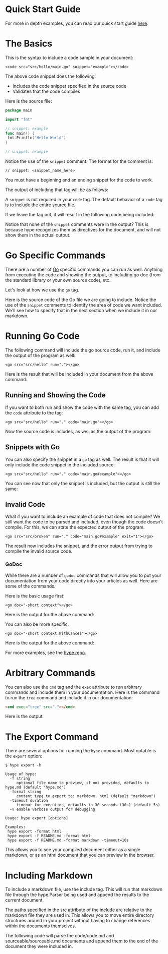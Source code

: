 # Quick Start Guide

For more in depth examples, you can read our quick start guide
[here](https://www.gopherguides.com/articles/golang-hype-quickstart).

# The Basics

This is the syntax to include a code sample in your document:

```
<code src="src/hello/main.go" snippet="example"></code>
```

The above code snippet does the following:

- Includes the code snippet specified in the source code
- Validates that the code compiles

Here is the source file:

```go
package main

import "fmt"

// snippet: example
func main() {
 fmt.Println("Hello World")
}

// snippet: example
```

Notice the use of the `snippet` comment. The format for the comment is:

```
// snippet: <snippet_name_here>
```

You must have a beginning and an ending snippet for the code to work.

The output of including that tag will be as follows:

<code src="src/hello/main.go" snippet="example"></code>

A `snippet` is not required in your `code` tag. The default behavior of a `code` tag is to include the entire source file.

If we leave the tag out, it will result in the following code being included:

<code src="src/hello/main.go"></code>

Notice that none of the `snippet` comments were in the output? This is because hype recognizes them as directives for the document, and will not show them in the actual output.

# Go Specific Commands

There are a number of [Go](https://go.dev/) specific commands you can run as well. Anything from executing the code and showing the output, to including go doc (from the standard library or your own source code), etc.

Let's look at how we use the `go` tag.

Here is the source code of the Go file we are going to include. Notice the use of the `snippet` comments to identify the area of code we want included. We'll see how to specify that in the next section when we include it in our markdown.

# Running Go Code

The following command will include the go source code, run it, and include the output of the program as well:

```
<go src="src/hello" run="."></go>
```

Here is the result that will be included in your document from the above command:

<go src="src/hello" run="."></go>

## Running and Showing the Code

If you want to both run and show the code with the same tag, you can add the `code` attribute to the tag:

```
<go src="src/hello" run="." code="main.go"></go>
```

Now the source code is includes, as well as the output of the program:

<go src="src/hello" run="." code="main.go"></go>

## Snippets with Go

You can also specify the snippet in a `go` tag as well. The result is that it will only include the code snippet in the included source:

```
<go src="src/hello" run="." code="main.go#example"></go>
```

You can see now that only the snippet is included, but the output is still the same:

<go src="src/hello" run="." code="main.go#example"></go>

## Invalid Code

What if you want to include an example of code that does not compile? We still want the code to be parsed and included, even though the code doesn't compile. For this, we can state the expected output of the program.

```
<go src="src/broken" run="." code="main.go#example" exit="1"></go>
```

The result now includes the snippet, and the error output from trying to compile the invalid source code.

<go src="src/broken" run="." code="main.go#example" exit="1"></go>

### GoDoc

While there are a number of `godoc` commands that will allow you to put your documentation from your code directly into your articles as well. Here are some of the commands.

Here is the basic usage first:

```
<go doc="-short context"></go>
```

Here is the output for the above command:

<go doc="-short context"></go>

You can also be more specific.

```
<go doc="-short context.WithCancel"></go>
```

Here is the output for the above command:
<go doc="-short context.WithCancel"></go>

For more examples, see the [hype repo](https://www.github.com/gopherguides/hype).

# Arbitrary Commands

You can also use the `cmd` tag and the `exec` attribute to run arbitrary commands and include them in your documentation. Here is the command to run the `tree` command and include it in our documentation:

```html
<cmd exec="tree" src="."></cmd>
```

Here is the output:

<cmd exec="tree" src="."></cmd>

# The Export Command

There are several options for running the `hype` command. Most notable is the `export` option:

```
$ hype export -h

Usage of hype:
  -f string
     optional file name to preview, if not provided, defaults to hype.md (default "hype.md")
  -format string
     content type to export to: markdown, html (default "markdown")
  -timeout duration
     timeout for execution, defaults to 30 seconds (30s) (default 5s)
  -v enable verbose output for debugging

Usage: hype export [options]

Examples:
 hype export -format html
 hype export -f README.md -format html
 hype export -f README.md -format markdown -timeout=10s
```

This allows you to see your compiled document either as a single markdown, or as an html document that you can preview in the browser.

# Including Markdown

To include a markdown file, use the include tag. This will run that markdown file through the hype.Parser being used and append the results to the current document.

The paths specified in the src attribute of the include are relative to the markdown file they are used in. This allows you to move entire directory structures around in your project without having to change references within the documents themselves.

The following code will parse the code/code.md and sourceable/sourceable.md documents and append them to the end of the document they were included in.

<code src="includes.md"></code>
